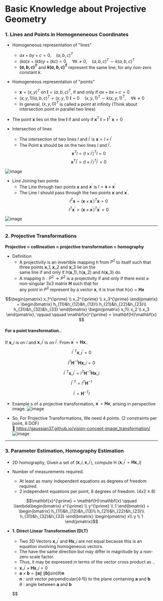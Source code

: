 # Basic Knowledge about Projective Geometry

### 1. Lines and Points in Homogeneneous Coordinates

* Homogeneous representation of "lines"
  * $ax+by+c = 0, \quad (a,b,c)^T$
  * $(ka)x+(kb)y+(kc)=0, \quad \forall k\neq 0, \quad (a,b,c)^T \sim k(a,b,c)^T$ 
  * **$(a,b,c)^T$** and **$k(a,b,c)^T$** represent the same line, for any non-zero constant $k$.

* Homogeneous representation of "points"
  * $\mathbf{x} = (x,y)^T$ on $\mathbf{l} = (a,b,c)^T$, if and only if $ax+bx+c = 0$
  * $(x,y,1)(a,b,c)^T = (x,y,1)\ \mathbf{l} = 0 \quad (x,y,1)^T \sim k(x,y,1)^T, \quad \forall k\neq 0$
  * In general, $(x,y,0)^T$ is called a point at infinity (Think about intersection point in parallel two lines)

* The point $\mathbf{x}$ lies on the line $\mathbf{l}$ if and only if $\mathbf{x}^T\ \mathbf{l} = \mathbf{l}^T\ \mathbf{x} = 0$

* Intersection of lines
  * The intersection of two lines $l$ and $l^{\prime}$ is $\mathbf{x} = l\times l^{\prime}$
  * The Point $\mathbf{x}$ should be on the two lines $l$ and $l^{\prime}$.<br>
$$\mathbf{x}^Tl = (l\times l^{\prime})^Tl = 0 $$
$$\mathbf{x}^Tl^{\prime} = (l\times l^{\prime})^Tl^{\prime} = 0 $$

![image](https://user-images.githubusercontent.com/60316325/232305759-7ffa334d-d215-4ae3-a000-16755b68fd8f.png)

* Line Joining two points
  * The Line through two points $\mathbf{x}$ and $\mathbf{x}^{\prime}$ is $l = \mathbf{x}\times \mathbf{x}^{\prime}$
  * The Line $l$ should pass through the two points $\mathbf{x}$ and $\mathbf{x}^{\prime}$.
$$l^T\mathbf{x} = (\mathbf{x}\times \mathbf{x}^{\prime})^T\mathbf{x} = 0$$
$$l^T\mathbf{x}^{\prime} = (\mathbf{x}\times \mathbf{x}^{\prime})^T\mathbf{x}^{\prime} = 0$$

![image](https://user-images.githubusercontent.com/60316325/232306804-622644cf-ff44-46e2-b704-38236af063ba.png)

---

### 2. Projective Transformations

**Projective = collineation = projective transformation = homography**

* Definition <br>
  * A projectivity is an invertible mapping $h$ from $P^2$ to itself such that three points $\mathbf{x}\_1, \mathbf{x}\_2$ and $\mathbf{x}\_3$ lie on the <br>
    same line if and only if $h(\mathbf{x}\_1), h(\mathbf{x}\_2)$ and $h(\mathbf{x}\_3)$ do. 
  * A mapping $h:P^2 \rightarrow P^2$ is a projectivity if and only if there exist a non-singular 3x3 matrix $\mathbf{H}$ such that for <br>
    any point in $P^2$ represent by a vector $\mathbf{x}$, it is true that $h(x) = \mathbf{H}\mathbf{x}$
    
$$\begin{pmatrix}
x_1^{\prime} \\
x_2^{\prime} \\
x_3^{\prime} 
\end{pmatrix} = 
\begin{bmatrix}
h_{11}&h_{12}&h_{13}\\
h_{21}&h_{22}&h_{23}\\
h_{31}&h_{32}&h_{33} 
\end{bmatrix}
\begin{pmatrix}
x_1\\
x_2 \\
x_3 
\end{pmatrix}, \qquad \qquad \mathbf{x}^{\prime} = \mathbf{H}\mathbf{x}
$$

#### For a point transformation..

If $\mathbf{x}\_i$ is on $l$ and $\mathbf{x}\_i^{\prime}$ is on $l^{\prime}$. From $\mathbf{x}^{\prime} = \mathbf{H}\mathbf{x}$.. 

$$l^{\prime \ T}\mathbf{x}\_i^{\prime} = 0$$

$$l^{T}\mathbf{H}^{-1}\mathbf{H}\mathbf{x}\_i = 0$$

$$l^{\prime \ T}\mathbf{x}\_i^{\prime} = l^{T}\mathbf{H}^{-1}\mathbf{H}\mathbf{x}\_i$$

$$l^{\prime \ T} = l^{T}\mathbf{H}^{-1}$$

$$l^{\prime} = \mathbf{H}^{-T}l$$

* Example s of a projective transformation, $\mathbf{x}^{\prime} = \mathbf{H}\mathbf{x}$, arising in perspective image.
![image](https://user-images.githubusercontent.com/60316325/232307933-73ed8e7e-fd25-4107-afed-29ef7b5b1122.png)

* So, For Projective Transformations, We need 4 points. (2 constraints per point, 8 DOF) <br>
:paperclip: https://gaussian37.github.io/vision-concept-image_transformation/
![image](https://user-images.githubusercontent.com/60316325/232308489-61b663b7-8120-499c-856b-79aa6eb94dfb.png)

---

### 3. Parameter Estimation, Homography Estimation

* 2D homography, Given a set of ($\mathbf{x}\_i, \mathbf{x}\_i^{\prime}$), compute H ($\mathbf{x}\_i^{\prime} = \mathbf{H}\mathbf{x}\_i$)

* Number of measurements required.
  * At least as many independent equations as degrees of freedom required.
  * 2 independent equations per point, 8 degrees of freedom. (4x2 $\ge$ 8)

$$\mathbf{x}^{\prime} = \mathbf{H}\mathbf{x} \qquad \lambda\begin{bmatrix}
x^{\prime} \\
y^{\prime} \\
1 
\end{bmatrix} = 
\begin{bmatrix}
h_{11}&h_{12}&h_{13}\\
h_{21}&h_{22}&h_{23}\\
h_{31}&h_{32}&h_{33} 
\end{bmatrix}
\begin{pmatrix}
x\\
y \\
1 
\end{pmatrix}$$

* **1. Direct Linear Transformation (DLT)**
  * Two 3D Vectors $\mathbf{x}\_i^{\prime}$ and $\mathbf{H}\mathbf{x}\_i$ are not equal because this is an equation involving homogeneous vectors.
  * The have the same direction but may differ in magnitude by a non-zero scale factor.
  * Thus, it may be expressed in terms of the vector cross product as ..
  * $\mathbf{x}\_i^{\prime} \times \mathbf{H}\mathbf{x}\_i = 0$
  * $\mathbf{a} \times \mathbf{b} = \lVert \mathbf{a} \rVert \ \lVert \mathbf{b} \rVert sin(\theta) \mathbf{n}$ <br>
  $\mathbf{n}$ : unit vector perpendicular(수직) to the plane containing $\mathbf{a}$ and $\mathbf{b}$ <br>
  $\theta$ : angle between $\mathbf{a}$ and $\mathbf{b}$
  
  $$ 
